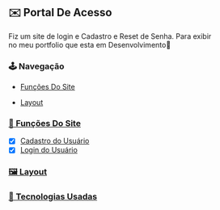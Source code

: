 ## ✉️ Portal De Acesso

<p> Fiz um site de login e Cadastro e Reset de Senha. Para exibir <br> 
no meu portfolio que esta em Desenvolvimento🚀<br>

### 🕹️ Navegação

- <a href="#-funções-do-site"> Funções Do Site </a>

- <a href="#️-layout"> Layout

### 🎲 Funções Do Site

- [x] Cadastro do Usuário
- [x] Login do Usuário

### 🖼️ Layout

### 🤖 Tecnologias Usadas
